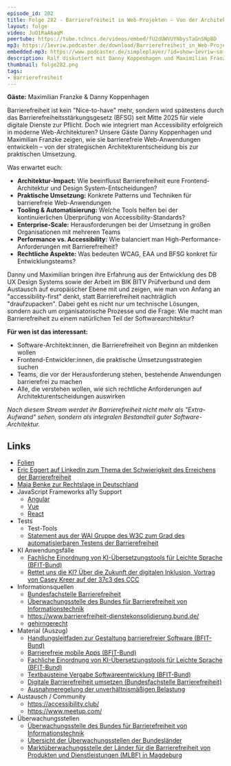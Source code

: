 ```yaml
---
episode_id: 282
title: Folge 282 - Barrierefreiheit in Web-Projekten – Von der Architektur bis zur Implementierung
layout: folge
video: JuO1RaA6aqM
peertube: https://tube.tchncs.de/videos/embed/fU2dUWVUYNbysTaGnSNpBD
mp3: https://1evriw.podcaster.de/download/Barrierefreiheit_in_Web-Projekten_---_Von_der_Architektur_bis_zur_Implementierung.mp3
embedded-mp3: https://www.podcaster.de/simpleplayer/?id=show~1evriw~software-architektur-im-stream~pod-ad989a3b704da9d21b88c133c68&v=1760113555
description: Ralf diskutiert mit Danny Koppenhagen und Maximilian Franzke Barrierefreiheit nicht nur bezüglich Software-Architektur
thumbnail: folge282.png
tags:
- Barrierefreiheit
---
```


**Gäste:** Maximilian Franzke & Danny Koppenhagen

Barrierefreiheit ist kein "Nice-to-have" mehr, sondern wird spätestens durch
das Barrierefreiheitsstärkungsgesetz (BFSG) seit Mitte 2025 für viele digitale
Dienste zur Pflicht. Doch wie integriert man Accessibility erfolgreich in
moderne Web-Architekturen? Unsere Gäste Danny Koppenhagen und Maximilian Franzke
zeigen, wie sie barrierefreie Web-Anwendungen entwickeln – von der strategischen
Architekturentscheidung bis zur praktischen Umsetzung.

Was erwartet euch:
* **Architektur-Impact:** Wie beeinflusst Barrierefreiheit eure
  Frontend-Architektur und Design System-Entscheidungen?
* **Praktische Umsetzung:** Konkrete Patterns und Techniken für
  barrierefreie Web-Anwendungen
* **Tooling & Automatisierung:** Welche Tools helfen bei der
  kontinuierlichen Überprüfung von Accessibility-Standards?
* **Enterprise-Scale:** Herausforderungen bei der Umsetzung in großen
  Organisationen mit mehreren Teams
* **Performance vs. Accessibility:** Wie balanciert man
  High-Performance-Anforderungen mit Barrierefreiheit?
* **Rechtliche Aspekte:** Was bedeuten WCAG, EAA und BFSG konkret für
  Entwicklungsteams?

Danny und Maximilian bringen ihre Erfahrung aus der Entwicklung des 
DB UX Design Systems sowie der Arbeit im BIK BITV Prüfverbund und dem
Austausch auf europäischer Ebene mit und zeigen, wie man von Anfang an
"accessibility-first" denkt, statt Barrierefreiheit nachträglich
"draufzupacken". Dabei geht es nicht nur um technische Lösungen, sondern
auch um organisatorische Prozesse und die Frage: Wie macht man
Barrierefreiheit zu einem natürlichen Teil der Softwarearchitektur?

**Für wen ist das interessant:**

* Software-Architekt:innen, die Barrierefreiheit von Beginn an
  mitdenken wollen
* Frontend-Entwickler:innen, die praktische Umsetzungsstrategien suchen
* Teams, die vor der Herausforderung stehen, bestehende Anwendungen
  barrierefrei zu machen
* Alle, die verstehen wollen, wie sich rechtliche Anforderungen auf
  Architekturentscheidungen auswirken
  
*Nach diesem Stream werdet ihr Barrierefreiheit nicht mehr als
"Extra-Aufwand" sehen, sondern als integralen Bestandteil guter
Software-Architektur.*

## Links

- [Folien](/sketchnotes/folge282.pdf)
- [Eric Eggert auf LinkedIn zum Thema der Schwierigkeit des Erreichens der Barrierefreiheit](https://www.linkedin.com/posts/yatil_when-you-say-even-if-you-meet-wcag-your-activity-7353810242121396226-koNl?utm_source=share&utm_medium=member_desktop&rcm=ACoAAACbdxEBRtK4S8X4VgmxA6R-vG2UNISW1y0)
- [Maja Benke zur Rechtslage in Deutschland](https://maja-benke.de/digitale-barrierefreiheit-in-deutschland-rechtslage/)
- JavaScript Frameworks a11y Support
  - [Angular](https://angular.dev/best-practices/a11y)
  - [Vue](https://vuejs.org/guide/best-practices/accessibility)
  - [React](https://legacy.reactjs.org/docs/accessibility.html)
- Tests
  - Test-Tools
  - [Statement aus der WAI Gruppe des W3C zum Grad des automatisierbaren Testens der Barrierefreiheit](https://www.w3.org/WAI/test-evaluate/tools/selecting/#cannot)
- KI Anwendungsfälle
  - [Fachliche Einordnung von KI-Übersetzungstools für Leichte Sprache (BFIT-Bund)](https://www.bfit-bund.de/DE/Publikation/Stellungnahme-ki-tools.html)
  - [Rettet uns die KI? Über die Zukunft der digitalen Inklusion, Vortrag von Casey Kreer auf der 37c3 des CCC](https://media.ccc.de/v/37c3-12157-rettet_uns_die_ki#t=2017)
- Informationsquellen
  - [Bundesfachstelle Barrierefreiheit](https://www.bundesfachstelle-barrierefreiheit.de/)
  - [Überwachungsstelle des Bundes für Barrierefreiheit von Informationstechnik](https://www.bfit-bund.de/)
  - <https://www.barrierefreiheit-dienstekonsolidierung.bund.de/>
  - [gehirngerecht](https://gehirngerecht.digital/)
- Material (Auszug)
  - [Handlungsleitfaden zur Gestaltung barrierefreier Software (BFIT-Bund)](https://handreichungen.bfit-bund.de/ag02/1.0/)
  - [Barrierefreie mobile Apps (BFIT-Bund)](https://handreichungen.bfit-bund.de/ag03/1.1/)
  - [Fachliche Einordnung von KI-Übersetzungstools für Leichte Sprache (BFIT-Bund)](https://www.bfit-bund.de/DE/Publikation/Stellungnahme-ki-tools.html)
  - [Textbausteine Vergabe Softwareentwicklung (BFIT-Bund)](https://www.bfit-bund.de/DE/Publikation/handreichung-textbausteine-vergabe-software.html)
  - [Digitale Barrierefreiheit umsetzen (Bundesfachstelle Barrierefreiheit)](https://www.bundesfachstelle-barrierefreiheit.de/SharedDocs/Downloads/DE/BFSG-Webinare/handout-webinar-baustein-4-umsetzung.pdf?__blob=publicationFile&v=2)
  - [Ausnahmeregelung der unverhältnismäßigen Belastung](https://www.barrierefreiheit-dienstekonsolidierung.bund.de/SharedDocs/kurzmeldungen/Webs/PB/DE/fokusthemen/Digitale_Barrierefreiheit.html?nn=18267556)
- Austausch / Community
  - <https://accessibility.club/>
  - <https://www.meetup.com/>
- Überwachungsstellen
  - [Überwachungsstelle des Bundes für Barrierefreiheit von Informationstechnik](https://www.bfit-bund.de/)
  - [Übersicht der Überwachungsstellen der Bundesländer](https://www.bfit-bund.de/DE/Kontakt/Ueberwachungsstellen-der-Laender/ueberwachungsstelle_laender_node.html)
  - [Marktüberwachungsstelle der Länder für die Barrierefreiheit von Produkten und Dienstleistungen (MLBF) in Magdeburg](https://ms.sachsen-anhalt.de/themen/menschen-mit-behinderungen/aktuelles/marktueberwachungsstelle-der-laender-fuer-die-barrierefreiheit-von-produkten-und-dienstleistungen)
